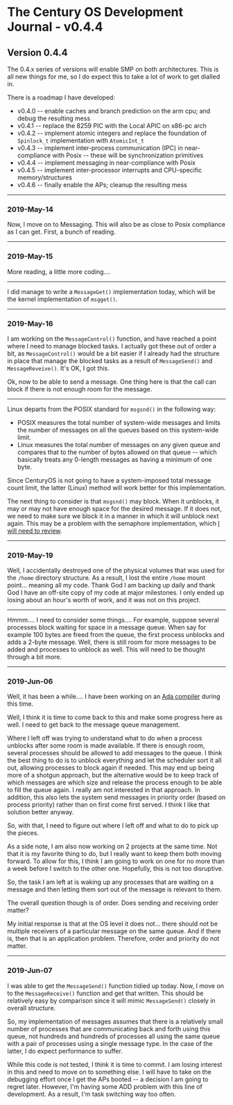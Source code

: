 # The Century OS Development Journal - v0.4.4

## Version 0.4.4

The 0.4.x series of versions will enable SMP on both architectures.  This is all new things for me, so I do expect this to take a lot of work to get dialled in.

There is a roadmap I have developed:
* v0.4.0 -- enable caches and branch prediction on the arm cpu; and debug the resulting mess
* v0.4.1 -- replace the 8259 PIC with the Local APIC on x86-pc arch
* v0.4.2 -- implement atomic integers and replace the foundation of `Spinlock_t` implementation with `AtomicInt_t`
* v0.4.3 -- implement inter-process communication (IPC) in near-compliance with Posix -- these will be synchronization primitives
* v0.4.4 -- implement messaging in near-compliance with Posix
* v0.4.5 -- implement inter-processor interrupts and CPU-specific memory/structures
* v0.4.6 -- finally enable the APs; cleanup the resulting mess

---

### 2019-May-14

Now, I move on to Messaging.  This will also be as close to Posix compliance as I can get.  First, a bunch of reading.

---

### 2019-May-15

More reading, a little more coding....

---

I did manage to write a `MessageGet()` implementation today, which will be the kernel implementation of `msgget()`.

---

### 2019-May-16

I am working on the `MessageControl()` function, and have reached a point where I need to manage blocked tasks.  I actually got these out of order a bit, as `MessageControl()` would be a bit easier if I already had the structure in place that manage the blocked tasks as a result of `MessageSend()` and `MessageReveive()`.  It's OK, I got this.

Ok, now to be able to send a message.  One thing here is that the call can block if there is not enough room for the message.

---

Linux departs from the POSIX standard for `msgsnd()` in the following way:
* POSIX measures the total number of system-wide messages and limits the number of messages on all the queues based on this system-wide limit.
* Linux measures the total number of messages on any given queue and compares that to the number of bytes allowed on that queue -- which basically treats any 0-length messages as having a minimum of one byte.

Since CenturyOS is not going to have a system-imposed total message count limit, the latter (Linux) method will work better for this implementation.

The next thing to consider is that `msgsnd()` may block.  When it unblocks, it may or may not have enough space for the desired message.  If it does not, we need to make sure we block it in a manner in which it will unblock next again.  This may be a problem with the semaphore implementation, which [I will need to review](http://eryjus.ddns.net:3000/issues/411).

---

### 2019-May-19

Well, I accidentally destroyed one of the physical volumes that was used for the `/home` directory structure.  As a result, I lost the entire `/home` mount point... meaning all my code.  Thank God I am backing up daily and thank God I have an off-site copy of my code at major milestones.  I only ended up losing about an hour's worth of work, and it was not on this project.

---

Hmmm....  I need to consider some things....  For example, suppose several processes block waiting for space in a message queue.  When say for example 100 bytes are freed from the queue, the first process unblocks and adds a 2-byte message.  Well, there is still room for more messages to be added and processes to unblock as well.  This will need to be thought through a bit more.

---

### 2019-Jun-06

Well, it has been a while....  I have been working on an [Ada compiler](https://github.com/eryjus/ada) during this time.

Well, I think it is time to come back to this and make some progress here as well.  I need to get back to the message queue management.

Where I left off was trying to understand what to do when a process unblocks after some room is made available.  If there is enough room, several processes should be allowed to add messages to the queue.  I think the best thing to do is to unblock everything and let the scheduler sort it all out, allowing processes to block again if needed.  This may end up being more of a shotgun approach, but the alternative would be to keep track of which messages are which size and release the process enough to be able to fill the queue again.  I really am not interested in that approach.  In addition, this also lets the system send messages in priority order (based on process priority) rather than on first come first served.  I think I like that solution better anyway.

So, with that, I need to figure out where I left off and what to do to pick up the pieces.

As a side note, I am also now working on 2 projects at the same time.  Not that it is my favorite thing to do, but I really want to keep them both moving forward.  To allow for this, I think I am going to work on one for no more than a week before I switch to the other one.  Hopefully, this is not too disruptive.

So, the task I am left at is waking up any processes that are waiting on a message and then letting them sort out of the message is relevant to them.

The overall question though is of order.  Does sending and receiving order matter?

My initial response is that at the OS level it does not...  there should not be multiple receivers of a particular message on the same queue.  And if there is, then that is an application problem.  Therefore, order and priority do not matter.

---

### 2019-Jun-07

I was able to get the `MessageSend()` function tidied up today.  Now, I move on to the `MessageReceive()` function and get that written.  This should be relatively easy by comparison since it will mimic `MessageSend()` closely in overall structure.

So, my implementation of messages assumes that there is a relatively small number of processes that are communicating back and forth using this queue, not hundreds and hundreds of processes all using the same queue with a pair of processes using a single message type.  In the case of the latter, I do expect performance to suffer.

While this code is not tested, I think it is time to commit.  I am losing interest in this and need to move on to something else.  I will have to take on the debugging effort once I get the APs booted -- a decision I am going to regret later.  However, I'm having some ADD problem with this line of development.  As a result, I'm task switching way too often.

